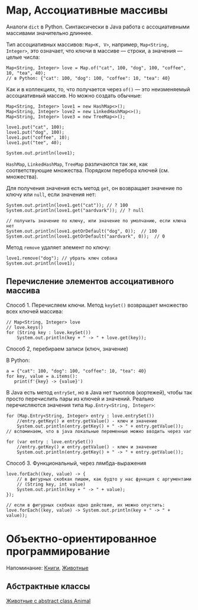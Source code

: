 # Map, Ассоциативные массивы

Аналоги `dict` в Python. Синтаксически в Java работа с ассоциативными массивами значительно длиннее.

Тип ассоциативных массивов: `Map<K, V>`, например, `Map<String, Integer>`, это означает, что ключи в массиве — строки, а значения — целые числа:

```
Map<String, Integer> love = Map.of("cat", 100, "dog", 100, "coffee", 10, "tea", 40);
// в Python: {"cat": 100, "dog": 100, "coffee": 10, "tea": 40}

```

Как и в коллекциях, то, что получается через `of()` — это неизменяемый ассоциативный массив. Но можно создать обычные:

```
Map<String, Integer> love1 = new HashMap<>();
Map<String, Integer> love2 = new LinkedHashMap<>();
Map<String, Integer> love3 = new TreeMap<>();

love1.put("cat", 100);
love1.put("dog", 100);
love1.put("coffee", 10);
love1.put("tee", 40);

System.out.println(love1);
```

`HashMap`, `LinkedHashMap`, `TreeMap` различаются так же, как соответствующие множества. Порядком перебора ключей (см. множества).


Для получения значения есть метод `get`, он возвращает
значение по ключу или `null`, если значения нет:

```
System.out.println(love1.get("cat")); // ? 100
System.out.println(love1.get("aardvark")); // ? null

// получить значение по ключу, или значение по умолчанию, если ключа нет
System.out.println(love1.getOrDefault("dog", 0));  // 100
System.out.println(love1.getOrDefault("aardvark", 0));  // 0

```

Метод `remove` удаляет элемент по ключу:

```
love1.remove("dog"); // убрать ключ собака
System.out.println(love1);
```

## Перечисление элементов ассоциативного массива

Способ 1. Перечисляем ключи. Метод `keySet()` возвращает множество всех ключей массива:

```
// Map<String, Integer> love
// love.keys()
for (String key : love.keySet())
    System.out.println(key + " -> " + love.get(key));
```

Способ 2, перебираем записи (ключ, значение)

В Python:
```
a = {"cat": 100, "dog": 100, "coffee": 10, "tea": 40}
for key, value = a.items():
   print(f'{key} -> {value}')
```

В Java есть метод `entrySet`, но в Java нет тьюплов (кортежей), чтобы так просто перечислить пары из ключей и значений. Реально перечисляются значения типа `Map.Entry<String, Integer>`:

```
for (Map.Entry<String, Integer> entry : love.entrySet())
    //entry.getKey() и entry.getValue() - ключ и значение
    System.out.println(entry.getKey() + " -> " + entry.getValue());
// вспоминаем, что в java локальные переменные можно вводить через var

for (var entry : love.entrySet())
    //entry.getKey() и entry.getValue() - ключ и значение
    System.out.println(entry.getKey() + " -> " + entry.getValue());
```

Способ 3. Функциональный, через лямбда-выражения

```
love.forEach((key, value) -> {
    // в фигурных скобках пишем, как будто у нас функция с аргументами
    // (String key, int value)
    System.out.println(key + " -> " + value);
});

// если в фигурных скобках одно действие, их можно опустить:
love.forEach((key, value) -> System.out.println(key + " -> " + value));
```

# Объектно-ориентированное программирование

Напоминание: [Книги](https://github.com/iposov/students-site/tree/master/22spring/prog_tech/src/ru/spbu/arts/oop/books), [Животные](https://github.com/iposov/students-site/tree/master/22spring/prog_tech/src/ru/spbu/arts/oop/animals)

## Абстрактные классы
[Животные c abstract class Animal](https://github.com/iposov/students-site/tree/master/22spring/prog_tech/src/ru/spbu/arts/oop/abstractanimals)
